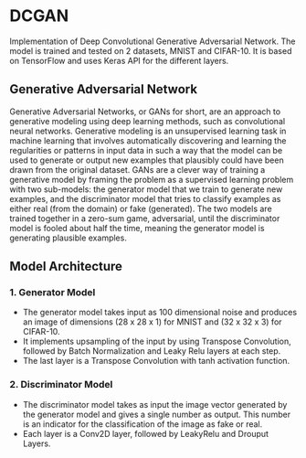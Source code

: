 # DCGAN
Implementation of Deep Convolutional Generative Adversarial Network. The model is trained and tested on 2 datasets, MNIST and CIFAR-10. It is based on TensorFlow and uses Keras API for the different layers.

## Generative Adversarial Network

Generative Adversarial Networks, or GANs for short, are an approach to generative modeling using deep learning methods, such as convolutional neural networks. Generative modeling is an unsupervised learning task in machine learning that involves automatically discovering and learning the regularities or patterns in input data in such a way that the model can be used to generate or output new examples that plausibly could have been drawn from the original dataset. GANs are a clever way of training a generative model by framing the problem as a supervised learning problem with two sub-models: the generator model that we train to generate new examples, and the discriminator model that tries to classify examples as either real (from the domain) or fake (generated). The two models are trained together in a zero-sum game, adversarial, until the discriminator model is fooled about half the time, meaning the generator model is generating plausible examples.

## Model Architecture

### 1. Generator Model

* The generator model takes input as 100 dimensional noise and produces an image of dimensions (28 x 28 x 1) for MNIST and (32 x 32 x 3) for CIFAR-10.
* It implements upsampling of the input by using Transpose Convolution, followed by Batch Normalization and Leaky Relu layers at each step.
* The last layer is a Transpose Convolution with tanh activation function.

### 2. Discriminator Model

* The discriminator model takes as input the image vector generated by the generator model and gives a single number as output. This number is an indicator for the classification of the image as fake or real.
* Each layer is a Conv2D layer, followed by LeakyRelu and Drouput Layers.
